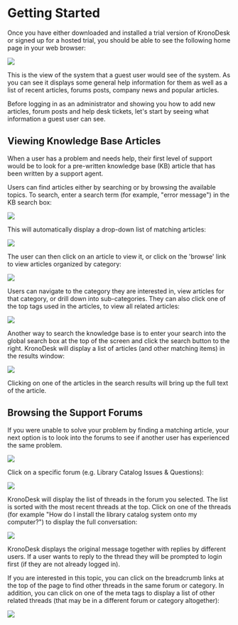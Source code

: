 # Getting Started

Once you have either downloaded and installed a trial version of
KronoDesk or signed up for a hosted trial, you should be able to see the
following home page in your web browser:

![](img/Getting_Started_3.png)




This is the view of the system that a guest user would see of the
system. As you can see it displays some general help information for
them as well as a list of recent articles, forums posts, company news
and popular articles.

Before logging in as an administrator and showing you how to add new
articles, forum posts and help desk tickets, let's start by seeing what
information a guest user can see.

## Viewing Knowledge Base Articles

When a user has a problem and needs help, their first level of support
would be to look for a pre-written knowledge base (KB) article that has
been written by a support agent.

Users can find articles either by searching or by browsing the available
topics. To search, enter a search term (for example, "error message") in
the KB search box:

![](img/Getting_Started_4.png)




This will automatically display a drop-down list of matching articles:

![](img/Getting_Started_5.png)




The user can then click on an article to view it, or click on the
'browse' link to view articles organized by category:

![](img/Getting_Started_6.png)




Users can navigate to the category they are interested in, view articles
for that category, or drill down into sub-categories. They can also
click one of the top tags used in the articles, to view all related
articles:

![](img/Getting_Started_7.png)




Another way to search the knowledge base is to enter your search into
the global search box at the top of the screen and click the search
button to the right. KronoDesk will display a list of articles (and
other matching items) in the results window:

![](img/Getting_Started_8.png)




Clicking on one of the articles in the search results will bring up the
full text of the article.

## Browsing the Support Forums

If you were unable to solve your problem by finding a matching article,
your next option is to look into the forums to see if another user has
experienced the same problem.

![](img/Getting_Started_9.png)




Click on a specific forum (e.g. Library Catalog Issues & Questions):

![](img/Getting_Started_10.png)




KronoDesk will display the list of threads in the forum you selected.
The list is sorted with the most recent threads at the top. Click on one
of the threads (for example "How do I install the library catalog system
onto my computer?") to display the full conversation:

![](img/Getting_Started_11.png)




KronoDesk displays the original message together with replies by
different users. If a user wants to reply to the thread they will be
prompted to login first (if they are not already logged in).

If you are interested in this topic, you can click on the breadcrumb
links at the top of the page to find other threads in the same forum or
category. In addition, you can click on one of the meta tags to display
a list of other related threads (that may be in a different forum or
category altogether):

![](img/Getting_Started_12.png)




